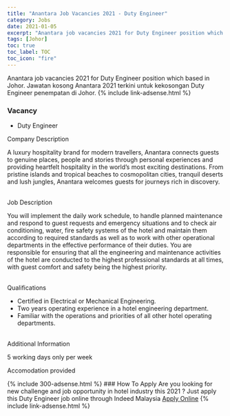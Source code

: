 ```yaml
---
title: "Anantara Job Vacancies 2021 - Duty Engineer" 
category: Jobs 
date: 2021-01-05 
excerpt: "Anantara job vacancies 2021 for Duty Engineer position which based in Johor. Jawatan kosong Anantara 2021 terkini untuk kekosongan Duty Engineer penempatan di Johor" 
tags: [Johor] 
toc: true 
toc_label: TOC 
toc_icon: "fire" 
--- 
```


Anantara job vacancies 2021 for Duty Engineer position which based in Johor. Jawatan kosong Anantara 2021 terkini untuk kekosongan Duty Engineer penempatan di Johor. 
{% include link-adsense.html %} 
### Vacancy 
- Duty Engineer 
<div><div>Company Description<br>
<p>
A luxury hospitality brand for modern travellers, Anantara connects guests to genuine places, people and stories through personal experiences and providing heartfelt hospitality in the world&#8217;s most exciting destinations. From pristine islands and tropical beaches to cosmopolitan cities, tranquil deserts and lush jungles, Anantara welcomes guests for journeys rich in discovery.</p></div>
<br>
<div>Job Description<br>
<p>
You will implement the daily work schedule, to handle planned maintenance and respond to guest requests and emergency situations and to check air conditioning, water, fire safety systems of the hotel and maintain them according to required standards as well as to work with other operational departments in the effective performance of their duties. You are responsible for ensuring that all the engineering and maintenance activities of the hotel are conducted to the highest professional standards at all times, with guest comfort and safety being the highest priority.</p></div>
<br>
<div>Qualifications<br>
<ul><li>
Certified in Electrical or Mechanical Engineering.</li><li>
Two years operating experience in a hotel engineering department.</li><li>
Familiar with the operations and priorities of all other hotel operating departments.</li></ul><br>
Additional Information<br>
<p>
5 working days only per week</p><p>
Accomodation provided</p></div></div> 
{% include 300-adsense.html %} 
### How To Apply 
Are you looking for new challenge and job opportunity in hotel industry this 2021 ?
Just apply this Duty Engineer job online through Indeed Malaysia 
<a href="https://malaysia.indeed.com/viewjob?jk=5d6c8b217db25dcf" class="btn btn--info" target="_blank" rel="nofollow noopenner">Apply Online</a> 
{% include link-adsense.html %} 